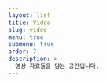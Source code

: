 ```yaml
---
layout: list
title: Video
slug: video
menu: true
submenu: true
order: 7
description: >
  영상 자료들을 담는 공간입니다.
---
```

